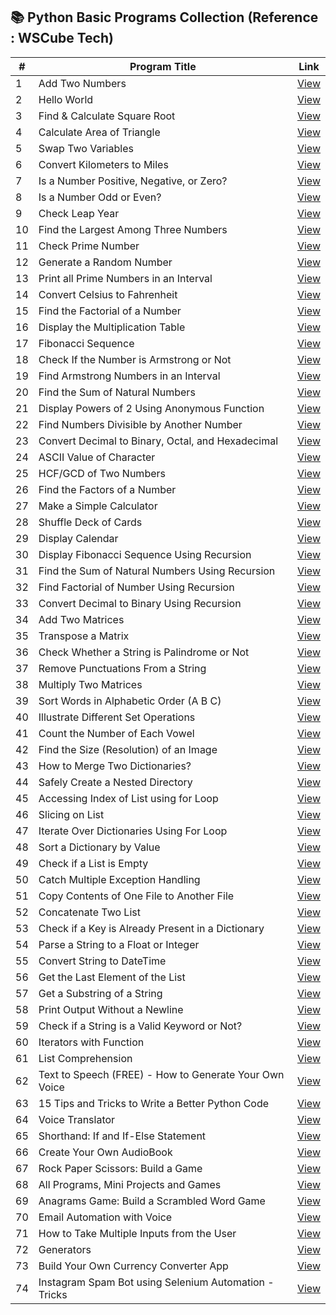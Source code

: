 ## 📚 Python Basic Programs Collection (Reference : WSCube Tech)

| #  | Program Title                                                  | Link |
|----|----------------------------------------------------------------|------|
| 1  | Add Two Numbers                                                | [View](https://www.online-python.com/1LgSPzrwDG) |
| 2  | Hello World                                                    | [View](https://www.online-python.com/wAgHQm5S9j) |
| 3  | Find & Calculate Square Root                                   | [View](https://www.online-python.com/4yDefOdlbr) |
| 4  | Calculate Area of Triangle                                     | [View](https://www.online-python.com/HInxUNCW7K) |
| 5  | Swap Two Variables                                             | [View](https://www.online-python.com/kA6fEgR3OV) |
| 6  | Convert Kilometers to Miles                                    | [View](https://www.online-python.com/fqxbQXtRCU) |
| 7  | Is a Number Positive, Negative, or Zero?                       | [View](https://www.online-python.com/NdrP08KU7e) |
| 8  | Is a Number Odd or Even?                                       | [View](https://www.online-python.com/DHg7AFx1uU) |
| 9  | Check Leap Year                                                | [View](https://www.online-python.com/XEzAHWcRLT) |
| 10 | Find the Largest Among Three Numbers                           | [View](https://www.online-python.com/qeJRQsbByU) |
| 11 | Check Prime Number                                             | [View](https://www.online-python.com/PEK9kBZlUe) |
| 12 | Generate a Random Number                                       | [View](https://www.online-python.com/t0qkerojD8) |
| 13 | Print all Prime Numbers in an Interval                         | [View](https://www.online-python.com/t5nEBVs7H0) |
| 14 | Convert Celsius to Fahrenheit                                  | [View](https://www.online-python.com/g6etIDZUkf) |
| 15 | Find the Factorial of a Number                                 | [View](https://www.online-python.com/PwO6ekz9dS) |
| 16 | Display the Multiplication Table                               | [View](https://www.online-python.com/LKaqnQSNDT) |
| 17 | Fibonacci Sequence                                             | [View](https://www.online-python.com/W0BU51fFIb) |
| 18 | Check If the Number is Armstrong or Not                        | [View](https://www.online-python.com/FUHe3DKQTt) |
| 19 | Find Armstrong Numbers in an Interval                          | [View](https://www.online-python.com/xrOQb3C2oH) |
| 20 | Find the Sum of Natural Numbers                                | [View](https://www.online-python.com/tygSLp7mRO) |
| 21 | Display Powers of 2 Using Anonymous Function                   | [View](https://www.online-python.com/bdNDEsj3Cq) |
| 22 | Find Numbers Divisible by Another Number                       | [View](https://www.online-python.com/O2Ml1jkVB0) |
| 23 | Convert Decimal to Binary, Octal, and Hexadecimal              | [View](https://www.online-python.com/eMoQabm6cI) |
| 24 | ASCII Value of Character                                       | [View](https://www.online-python.com/MXA4nlFKbz) |
| 25 | HCF/GCD of Two Numbers                                         | [View](https://www.online-python.com/pc4y0PgjvR) |
| 26 | Find the Factors of a Number                                   | [View](https://www.online-python.com/wShDxUl62c) |
| 27 | Make a Simple Calculator                                       | [View](https://www.online-python.com/vm5iHIlwVb) |
| 28 | Shuffle Deck of Cards                                          | [View](https://www.online-python.com/Haf8MDlXtj) |
| 29 | Display Calendar                                               | [View](https://www.online-python.com/QUwxiRlsek) |
| 30 | Display Fibonacci Sequence Using Recursion                     | [View](https://www.online-python.com/xqoTpF4hsC) |
| 31 | Find the Sum of Natural Numbers Using Recursion                | [View](https://www.online-python.com/JcOwx8j6np) |
| 32 | Find Factorial of Number Using Recursion                       | [View](https://www.online-python.com/O4kdsHmPb5) |
| 33 | Convert Decimal to Binary Using Recursion                      | [View](https://www.online-python.com/XAzYdItsEn) |
| 34 | Add Two Matrices                                               | [View](https://www.online-python.com/rhvlFp9BPo) |
| 35 | Transpose a Matrix                                             | [View](https://www.online-python.com/Va9JyY6Hqi) |
| 36 | Check Whether a String is Palindrome or Not                    | [View](https://www.online-python.com/P6gz7yvcOM) |
| 37 | Remove Punctuations From a String                              | [View](https://www.online-python.com/idvTsHCmWj) |
| 38 | Multiply Two Matrices                                          | [View](https://www.online-python.com/4ZqoG6CkVx) |
| 39 | Sort Words in Alphabetic Order (A B C)                         | [View](https://www.online-python.com/Oi1aDYtMqK) |
| 40 | Illustrate Different Set Operations                            | [View](https://www.online-python.com/Pef6ym7T0Z) |
| 41 | Count the Number of Each Vowel                                 | [View](https://www.online-python.com/qWdxIM3Rnp) |
| 42 | Find the Size (Resolution) of an Image                         | [View](https://www.online-python.com/rHfcRdgw9P) |
| 43 | How to Merge Two Dictionaries?                                 | [View](https://www.online-python.com/wQcz9WxfRV) |
| 44 | Safely Create a Nested Directory                               | [View](https://www.online-python.com/yzAl4Gqmg6) |
| 45 | Accessing Index of List using for Loop                         | [View](https://www.online-python.com/4ZQIxrjT6X) |
| 46 | Slicing on List                                                | [View](https://www.online-python.com/0HzmTGtQkL) |
| 47 | Iterate Over Dictionaries Using For Loop                       | [View](https://www.online-python.com/YPUfvm7SGn) |
| 48 | Sort a Dictionary by Value                                     | [View](https://www.online-python.com/KaEgvUTSQm) |
| 49 | Check if a List is Empty                                       | [View](https://www.online-python.com/6FUXhqZHDA) |
| 50 | Catch Multiple Exception Handling                              | [View](https://www.online-python.com/ek9MmRLQ5H) |
| 51 | Copy Contents of One File to Another File                      | [View](https://www.online-python.com/ZFKUhag2wl) |
| 52 | Concatenate Two List                                           | [View](https://www.online-python.com/Cfpl2THE78) |
| 53 | Check if a Key is Already Present in a Dictionary              | [View](https://www.online-python.com/Ke6I1vuOgf) |
| 54 | Parse a String to a Float or Integer                           | [View](https://www.online-python.com/Ke6I1vuOgf) |
| 55 | Convert String to DateTime                                     | [View](https://www.online-python.com/pylKZgAQn0) |
| 56 | Get the Last Element of the List                               | [View](https://www.online-python.com/yShPRL3mZ1) |
| 57 | Get a Substring of a String                                    | [View](https://www.online-python.com/gonjtdT5VX) |
| 58 | Print Output Without a Newline                                 | [View](https://www.online-python.com/5Gocat4VqH) |
| 59 | Check if a String is a Valid Keyword or Not?                   | [View](https://www.online-python.com/3D20SIc4Ra) |
| 60 | Iterators with Function                                        | [View](https://www.online-python.com/QW0PfL5273) |
| 61 | List Comprehension                                             | [View](https://www.online-python.com/3EHfyOdTzR) |
| 62 | Text to Speech (FREE) - How to Generate Your Own Voice         | [View](https://www.online-python.com/Zgh0bqjkIU) |
| 63 | 15 Tips and Tricks to Write a Better Python Code               | [View](https://www.online-python.com/23EH0P8qu1) |
| 64 | Voice Translator                                               | [View](https://www.online-python.com/U80NsarELx) |
| 65 | Shorthand: If and If-Else Statement                            | [View](https://www.online-python.com/S5mRJbV7D6) |
| 66 | Create Your Own AudioBook                                      | [View](https://www.online-python.com/F3lXxt1DM6) |
| 67 | Rock Paper Scissors: Build a Game                              | [View](https://www.online-python.com/mVgzjQMYXL) |
| 68 | All Programs, Mini Projects and Games                          | [View]() |
| 69 | Anagrams Game: Build a Scrambled Word Game                     | [View](https://www.online-python.com/4SCZup7Eoj) |
| 70 | Email Automation with Voice                                    | [View](https://www.online-python.com/wWjGeMKdLZ) |
| 71 | How to Take Multiple Inputs from the User                      | [View](https://www.online-python.com/oYjlMaWNTZ) |
| 72 | Generators                                                     | [View](https://www.online-python.com/YRf2HmoGCJ) |
| 73 | Build Your Own Currency Converter App                          | [View](https://www.online-python.com/XM3KbgpLY2) |
| 74 | Instagram Spam Bot using Selenium Automation - Tricks          | [View](https://www.online-python.com/Q9UgyF8vPR) |





